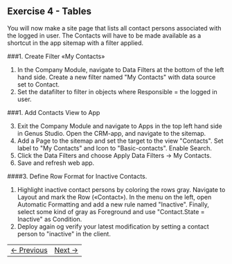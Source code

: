 ## Exercise 4 - Tables


You will now make a site page that lists all contact persons associated with the logged in user. The Contacts will have to be made available as a shortcut in the app sitemap with a filter applied.

###1. Create Filter «My Contacts»

1. In the Company Module, navigate to Data Filters at the bottom of the left hand side. Create a new filter named "My Contacts" with data source set to Contact.
2. Set the datafilter to filter in objects where Responsible = the logged in user.

###1. Add Contacts View to App

3. Exit the Company Module and navigate to Apps in the top left hand side in Genus Studio. Open the CRM-app, and navigate to the sitemap.
4. Add a Page to the sitemap and set the target to the view "Contacts". Set label to "My Contacts" and Icon to "Basic-contacts". Enable Search.
5. Click the Data Filters and choose Apply Data Filters -> My Contacts.
6. Save and refresh web app.



####3. Define Row Format for Inactive Contacts.

1. Highlight inactive contact persons by coloring the rows gray. Navigate to Layout and mark the Row («Contact»). In the menu on the left, open Automatic Formatting and add a new rule named "Inactive". Finally, select some kind of gray as Foreground and use "Contact.State = Inactive" as Condition.
2. Deploy again og verify your latest modification by setting a contact person to "inactive" in the client.


<table>
   <tr><td><a href="exercise-04.md"><- Previous</a></td><td align="right"><a href="exercise-05-1.md">Next -></a></td></tr>
</table>
